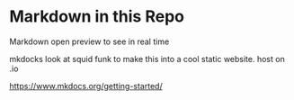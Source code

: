 # Markdown in this Repo

Markdown open preview to see in real time 


mkdocks look at squid funk to make this into a cool static website. host on .io

https://www.mkdocs.org/getting-started/

